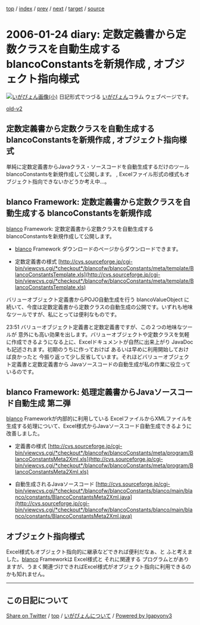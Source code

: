 [top](../index.html) 
 / [index](index.html) 
 / [prev](ig060123.html) 
 / [next](ig060125.html) 
 / [target](https://igapyon.github.io/diary/2006/ig060124.html) 
 / [source](https://github.com/igapyon/diary/blob/gh-pages/2006/ig060124.src.md) 

2006-01-24 diary: 定数定義書から定数クラスを自動生成する blancoConstantsを新規作成 , オブジェクト指向様式
=====================================================================================================
[![いがぴょん画像(小)](https://igapyon.github.io/diary/images/iga200306s.jpg "いがぴょん")](https://igapyon.github.io/diary/memo/memoigapyon.html) 日記形式でつづる [いがぴょん](https://igapyon.github.io/diary/memo/memoigapyon.html)コラム ウェブページです。

[old-v2](ig060124-orig.html)

## 定数定義書から定数クラスを自動生成する blancoConstantsを新規作成 , オブジェクト指向様式

単純に定数定義書からJavaクラス・ソースコードを自動生成するだけのツール blancoConstantsを新規作成して公開します。 , Excelファイル形式の様式もオブジェクト指向できないかどうか考え中…。


## blanco Framework: 定数定義書から定数クラスを自動生成する blancoConstantsを新規作成

[blanco](http://www.igapyon.jp/blanco/blanco.ja.html) Framework: 定数定義書から定数クラスを自動生成する blancoConstantsを新規作成して公開します。

* [blanco](http://www.igapyon.jp/blanco/blanco.ja.html) Framework
  ダウンロードのページからダウンロードできます。
  
* 定数定義書の様式
  [http://cvs.sourceforge.jp/cgi-bin/viewcvs.cgi/*checkout*/blancofw/blancoConstants/meta/template/BlancoConstantsTemplate.xls](http://cvs.sourceforge.jp/cgi-bin/viewcvs.cgi/*checkout*/blancofw/blancoConstants/meta/template/BlancoConstantsTemplate.xls)

バリューオブジェクト定義書からPOJO自動生成を行う blancoValueObject に続いて、今度は定数定義書から定数クラスの自動生成の公開です。いずれも地味なツールですが、私にとっては便利なものです。

23:51 バリューオブジェクト定義書と定数定義書ですが、この２つの地味なツールが 意外にも高い効果を出します。バリューオブジェクトや定数クラスを気軽に作成できるようになる上に、Excelドキュメントが自然に出来上がり
JavaDocも記述されます。初期のうちに作っておけば あるいは早めに利用開始しておけば良かったと 今振り返って少し反省しています。それほどバリューオブジェクト定義書と定数定義書から
Javaソースコードの自動生成が私の作業に役立っているのです。

## blanco Framework: 処理定義書からJavaソースコード自動生成 第二弾

[blanco](http://www.igapyon.jp/blanco/blanco.ja.html) Frameworkが内部的に利用している ExcelファイルからXMLファイルを生成する処理について、Excel様式からJavaソースコード自動生成できるように改善しました。

* 定義書の様式
  [http://cvs.sourceforge.jp/cgi-bin/viewcvs.cgi/*checkout*/blancofw/blancoConstants/meta/program/BlancoConstantsMeta2Xml.xls](http://cvs.sourceforge.jp/cgi-bin/viewcvs.cgi/*checkout*/blancofw/blancoConstants/meta/program/BlancoConstantsMeta2Xml.xls)
  
* 自動生成されるJavaソースコード
  [http://cvs.sourceforge.jp/cgi-bin/viewcvs.cgi/*checkout*/blancofw/blancoConstants/blanco/main/blanco/constants/BlancoConstantsMeta2Xml.java](http://cvs.sourceforge.jp/cgi-bin/viewcvs.cgi/*checkout*/blancofw/blancoConstants/blanco/main/blanco/constants/BlancoConstantsMeta2Xml.java)

## オブジェクト指向様式

Excel様式もオブジェクト指向的に継承などできれば便利だなぁ、と ふと考えました。[blanco](http://www.igapyon.jp/blanco/blanco.ja.html) Frameworkは
Excel様式と それに関連する プログラムとがありますが、うまく関連づけできればExcel様式がオブジェクト指向に利用できるのかも知れません。


----------------------------------------------------------------------------------------------------

## この日記について

[Share on Twitter](https://twitter.com/intent/tweet?hashtags=igapyon%2Cdiary%2C%E3%81%84%E3%81%8C%E3%81%B4%E3%82%87%E3%82%93&text=%E5%AE%9A%E6%95%B0%E5%AE%9A%E7%BE%A9%E6%9B%B8%E3%81%8B%E3%82%89%E5%AE%9A%E6%95%B0%E3%82%AF%E3%83%A9%E3%82%B9%E3%82%92%E8%87%AA%E5%8B%95%E7%94%9F%E6%88%90%E3%81%99%E3%82%8B+blancoConstants%E3%82%92%E6%96%B0%E8%A6%8F%E4%BD%9C%E6%88%90+%2C+%E3%82%AA%E3%83%96%E3%82%B8%E3%82%A7%E3%82%AF%E3%83%88%E6%8C%87%E5%90%91%E6%A7%98%E5%BC%8F&url=https%3A%2F%2Figapyon.github.io%2Fdiary%2F2006%2Fig060124.html) / [top](../index.html) / [いがぴょんについて](https://igapyon.github.io/diary/memo/memoigapyon.html) / [Powered by Igapyonv3](https://github.com/igapyon/igapyonv3)
